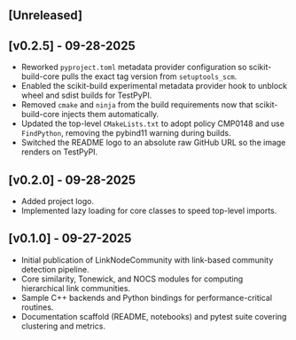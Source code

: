 ## [Unreleased]

## [v0.2.5] - 09-28-2025
- Reworked `pyproject.toml` metadata provider configuration so scikit-build-core pulls the exact tag version from `setuptools_scm`.
- Enabled the scikit-build experimental metadata provider hook to unblock wheel and sdist builds for TestPyPI.
- Removed `cmake` and `ninja` from the build requirements now that scikit-build-core injects them automatically.
- Updated the top-level `CMakeLists.txt` to adopt policy CMP0148 and use `FindPython`, removing the pybind11 warning during builds.
- Switched the README logo to an absolute raw GitHub URL so the image renders on TestPyPI.

## [v0.2.0] - 09-28-2025
- Added project logo.
- Implemented lazy loading for core classes to speed top-level imports.

## [v0.1.0] - 09-27-2025
- Initial publication of LinkNodeCommunity with link-based community detection pipeline.
- Core similarity, Tonewick, and NOCS modules for computing hierarchical link communities.
- Sample C++ backends and Python bindings for performance-critical routines.
- Documentation scaffold (README, notebooks) and pytest suite covering clustering and metrics.
